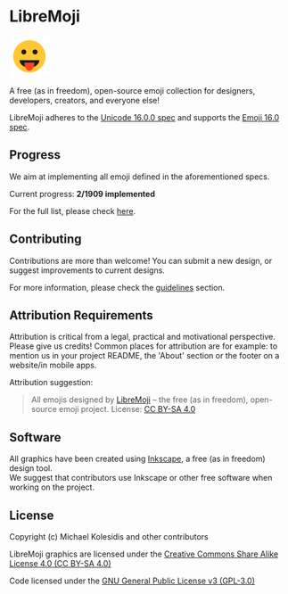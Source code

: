 # LibreMoji

![emoji](./assets/72x72/1f61b.png)

A free (as in freedom), open-source emoji collection for designers, developers, creators, and everyone else!

LibreMoji adheres to the [Unicode 16.0.0 spec](https://unicode.org/versions/Unicode16.0.0/) and supports the [Emoji 16.0 spec](https://www.unicode.org/reports/tr51/tr51-27.html).

## Progress

We aim at implementing all emoji defined in the aforementioned specs.

Current progress: **2/1909 implemented**

For the full list, please check [here](./list.json).

## Contributing

Contributions are more than welcome! You can submit a new design, or suggest improvements to current designs.

For more information, please check the [guidelines](./guidelines/) section.

## Attribution Requirements

Attribution is critical from a legal, practical and motivational perspective. Please give us credits! Common places for attribution are for example: to mention us in your project README, the 'About' section or the footer on a website/in mobile apps.

Attribution suggestion:

> All emojis designed by [LibreMoji](https://github.com/libremoji) – the free (as in freedom), open-source emoji project. License: [CC BY-SA 4.0](https://creativecommons.org/licenses/by-sa/4.0/#)

## Software

All graphics have been created using [Inkscape](https://inkscape.org/), a free (as in freedom) design tool.  
We suggest that contributors use Inkscape or other free software when working on the project.

## License

Copyright (c) Michael Kolesidis and other contributors  

LibreMoji graphics are licensed under the [Creative Commons Share Alike License 4.0 (CC BY-SA 4.0)](https://creativecommons.org/licenses/by-sa/4.0/)

Code licensed under the [GNU General Public License v3 (GPL-3.0)](https://www.gnu.org/licenses/gpl-3.0.en.html)
